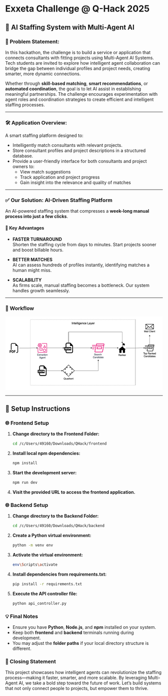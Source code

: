# Exxeta Challenge @ Q-Hack 2025

## 🤖 AI Staffing System with Multi-Agent AI

### 📄 Problem Statement:

In this hackathon, the challenge is to build a service or application that connects consultants with fitting projects using Multi-Agent AI Systems. Tech students are invited to explore how intelligent agent collaboration can bridge the gap between individual profiles and project needs, creating smarter, more dynamic connections.

Whether through **skill-based matching**, **smart recommendations**, or **automated coordination**, the goal is to let AI assist in establishing meaningful partnerships. The challenge encourages experimentation with agent roles and coordination strategies to create efficient and intelligent staffing processes.

---

### 🛠️ Application Overview:

A smart staffing platform designed to:

- Intelligently match consultants with relevant projects.
- Store consultant profiles and project descriptions in a structured database.
- Provide a user-friendly interface for both consultants and project owners to:
  - View match suggestions
  - Track application and project progress
  - Gain insight into the relevance and quality of matches

---

### ✅ Our Solution: AI-Driven Staffing Platform

An AI-powered staffing system that compresses a **week-long manual process into just a few clicks**.

#### 🚀 Key Advantages

- **FASTER TURNAROUND**  
  Shorten the staffing cycle from days to minutes. Start projects sooner and boost billable hours.

- **BETTER MATCHES**  
  AI can assess hundreds of profiles instantly, identifying matches a human might miss.

- **SCALABILITY**  
  As firms scale, manual staffing becomes a bottleneck. Our system handles growth seamlessly.

---

### 🔁 Workflow

![Workflow Image](workflow_image.png)
<!-- Replace `workflow_image.png` with actual image name/path in your repo -->

---

## 🧪 Setup Instructions

### 🌐 Frontend Setup

1. **Change directory to the Frontend Folder:**

   ```bash
   cd /c/Users/49160/Downloads/QHack/frontend

2. **Install local npm dependencies:**
    ```bash
    npm install

3. **Start the development server:**
    ```bash
    npm run dev

4. **Visit the provided URL to access the frontend application.**

### 🌐 Backend Setup

1. **Change directory to the Backend Folder:**
    ```bash
    cd /c/Users/49160/Downloads/QHack/backend

2. **Create a Python virtual environment:**
    ```bash
    python -m venv env

3. **Activate the virtual environment:**
    ```bash
    env\Scripts\activate

4. **Install dependencies from requirements.txt:**
    ```bash
    pip install -r requirements.txt

5. **Execute the API controller file:**
    ```bash
    python api_controller.py

### 💡 Final Notes

- Ensure you have **Python**, **Node.js**, and **npm** installed on your system.
- Keep both **frontend** and **backend** terminals running during development.
- You may adjust the **folder paths** if your local directory structure is different.

### 🎯 Closing Statement
This project showcases how intelligent agents can revolutionize the staffing process—making it faster, smarter, and more scalable. By leveraging Multi-Agent AI, we take a bold step toward the future of work. Let’s build systems that not only connect people to projects, but empower them to thrive.